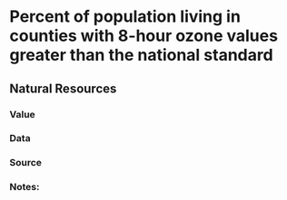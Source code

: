 # Percent of population living in counties with 8-hour ozone values greater than the national standard

## Natural Resources

### Value

### Data

### Source

### Notes: